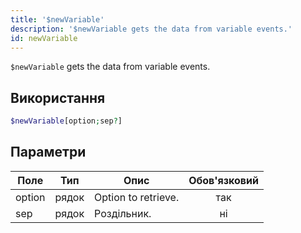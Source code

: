 ```yaml
---
title: '$newVariable'
description: '$newVariable gets the data from variable events.'
id: newVariable
---
```


`$newVariable` gets the data from variable events.

## Використання

```php
$newVariable[option;sep?]
```

## Параметри

| Поле   | Тип   | Опис                | Обов'язковий |
| ------ | ----- | ------------------- |:------------:|
| option | рядок | Option to retrieve. |     так      |
| sep    | рядок | Роздільник.         |      ні      |